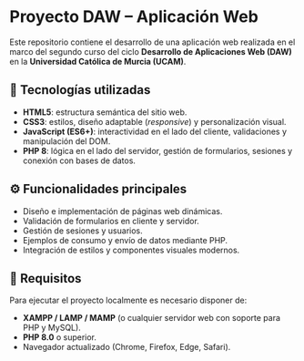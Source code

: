 # Proyecto DAW – Aplicación Web

Este repositorio contiene el desarrollo de una aplicación web realizada en el marco del segundo curso del ciclo **Desarrollo de Aplicaciones Web (DAW)** en la **Universidad Católica de Murcia (UCAM)**.

## 📂 Tecnologías utilizadas

- **HTML5**: estructura semántica del sitio web.  
- **CSS3**: estilos, diseño adaptable (*responsive*) y personalización visual.  
- **JavaScript (ES6+)**: interactividad en el lado del cliente, validaciones y manipulación del DOM.  
- **PHP 8**: lógica en el lado del servidor, gestión de formularios, sesiones y conexión con bases de datos.  

## ⚙️ Funcionalidades principales

- Diseño e implementación de páginas web dinámicas.  
- Validación de formularios en cliente y servidor.  
- Gestión de sesiones y usuarios.  
- Ejemplos de consumo y envío de datos mediante PHP.  
- Integración de estilos y componentes visuales modernos.  

## 🚀 Requisitos

Para ejecutar el proyecto localmente es necesario disponer de:  

- **XAMPP / LAMP / MAMP** (o cualquier servidor web con soporte para PHP y MySQL).  
- **PHP 8.0** o superior.  
- Navegador actualizado (Chrome, Firefox, Edge, Safari).  
